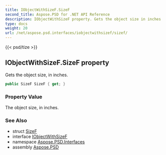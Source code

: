 ```yaml
---
title: IObjectWithSizeF.SizeF
second_title: Aspose.PSD for .NET API Reference
description: IObjectWithSizeF property. Gets the object size in inches
type: docs
weight: 20
url: /net/aspose.psd.interfaces/iobjectwithsizef/sizef/
---
```

{{< psd/tize >}}
## IObjectWithSizeF.SizeF property

Gets the object size, in inches.

```csharp
public SizeF SizeF { get; }
```

### Property Value

The object size, in inches.

### See Also

* struct [SizeF](../../../aspose.psd/sizef/)
* interface [IObjectWithSizeF](../)
* namespace [Aspose.PSD.Interfaces](../../../aspose.psd.interfaces/)
* assembly [Aspose.PSD](../../../)


